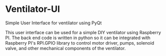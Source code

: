 # Ventilator-UI
Simple User Interface for ventilator using PyQt

This user interface can be used for a simple DIY ventilator using Raspberry PI. The back end code is written in python so it can be integrated with Raspberry PI's RPI.GPIO library to control motor driver, pumps, solenoid valve, and other mechanical components of the ventilator.
